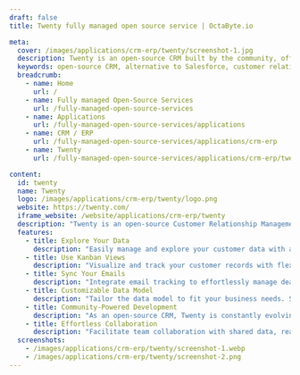 ```yaml
---
draft: false
title: Twenty fully managed open source service | OctaByte.io

meta:
  cover: /images/applications/crm-erp/twenty/screenshot-1.jpg
  description: Twenty is an open-source CRM built by the community, offering modern alternatives to Salesforce with advanced features like Kanban views, email sync, and customizable data models.
  keywords: open-source CRM, alternative to Salesforce, customer relationship management, kanban views CRM, email integration CRM, customizable data model CRM, CRM for business, community-powered CRM
  breadcrumb:
    - name: Home
      url: /
    - name: Fully managed Open-Source Services
      url: /fully-managed-open-source-services
    - name: Applications
      url: /fully-managed-open-source-services/applications
    - name: CRM / ERP
      url: /fully-managed-open-source-services/applications/crm-erp
    - name: Twenty
      url: /fully-managed-open-source-services/applications/crm-erp/twenty

content:
  id: twenty
  name: Twenty
  logo: /images/applications/crm-erp/twenty/logo.png
  website: https://twenty.com/
  iframe_website: /website/applications/crm-erp/twenty
  description: "Twenty is an open-source Customer Relationship Management (CRM) system that provides businesses with a modern, community-powered alternative to Salesforce. This CRM offers advanced features designed to streamline customer data management, improve productivity, and enhance collaboration. With features like Kanban views for tracking records, email synchronization for effortless deal tracking, and customizable data models to meet specific business needs, Twenty empowers users to tailor their CRM experience to their unique requirements. Whether you're a small startup or a large enterprise, Twenty ensures smooth management of your customer relationships with ease and efficiency."
  features:
    - title: Explore Your Data
      description: "Easily manage and explore your customer data with advanced filtering options, including adding, filtering, sorting, editing, and tracking customers."
    - title: Use Kanban Views
      description: "Visualize and track your customer records with flexible Kanban views. Create and manage multiple opportunities for each company"
    - title: Sync Your Emails
      description: "Integrate email tracking to effortlessly manage deals and communication, keeping all information synced in real-time."
    - title: Customizable Data Model
      description: "Tailor the data model to fit your business needs. Share and adjust your data structure to ensure it works for your team's unique workflows."
    - title: Community-Powered Development
      description: "As an open-source CRM, Twenty is constantly evolving, with new features and improvements contributed by a passionate community of developers."
    - title: Effortless Collaboration
      description: "Facilitate team collaboration with shared data, real-time updates, and user permissions to ensure smooth communication and task management."
  screenshots:
    - /images/applications/crm-erp/twenty/screenshot-1.webp
    - /images/applications/crm-erp/twenty/screenshot-2.png
---
```

